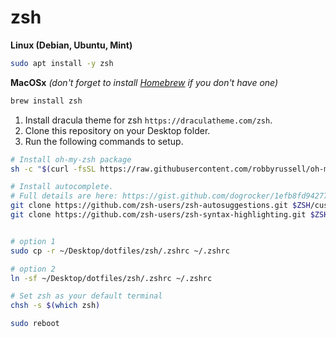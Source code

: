 # zsh

**Linux (Debian, Ubuntu, Mint)**
```bash
sudo apt install -y zsh
```

**MacOSx** _(don't forget to install [Homebrew](https://brew.sh/) if you don't have one)_
```bash
brew install zsh
```

1. Install dracula theme for zsh `https://draculatheme.com/zsh`.
1. Clone this repository on your Desktop folder.
1. Run the following commands to setup.

```sh
# Install oh-my-zsh package
sh -c "$(curl -fsSL https://raw.githubusercontent.com/robbyrussell/oh-my-zsh/master/tools/install.sh)"

# Install autocomplete.
# Full details are here: https://gist.github.com/dogrocker/1efb8fd9427779c827058f873b94df95
git clone https://github.com/zsh-users/zsh-autosuggestions.git $ZSH/custom/plugins/zsh-autosuggestions
git clone https://github.com/zsh-users/zsh-syntax-highlighting.git $ZSH/custom/plugins/zsh-syntax-highlighting


# option 1
sudo cp -r ~/Desktop/dotfiles/zsh/.zshrc ~/.zshrc

# option 2
ln -sf ~/Desktop/dotfiles/zsh/.zshrc ~/.zshrc

# Set zsh as your default terminal
chsh -s $(which zsh)

sudo reboot
```
